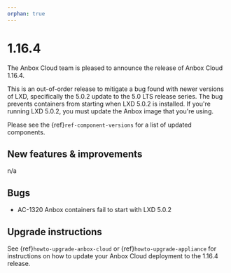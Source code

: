 ```yaml
---
orphan: true
---
```

# 1.16.4

The Anbox Cloud team is pleased to announce the release of Anbox Cloud 1.16.4.

This is an out-of-order release to mitigate a bug found with newer versions of LXD, specifically the 5.0.2 update to the 5.0 LTS release series. The bug prevents containers from starting when LXD 5.0.2 is installed. If you're running LXD 5.0.2, you must update the Anbox image that you're using.

Please see the {ref}`ref-component-versions` for a list of updated components.

## New features & improvements

n/a

## Bugs

* AC-1320 Anbox containers fail to start with LXD 5.0.2

## Upgrade instructions

See {ref}`howto-upgrade-anbox-cloud` or {ref}`howto-upgrade-appliance` for instructions on how to update your Anbox Cloud deployment to the 1.16.4 release.
